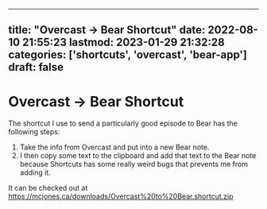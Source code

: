 
---
title: "Overcast -> Bear Shortcut"
date: 2022-08-10 21:55:23
lastmod: 2023-01-29 21:32:28
categories: ['shortcuts', 'overcast', 'bear-app']
draft: false
---


# Overcast -> Bear Shortcut
The shortcut I use to send a particularly good episode to Bear has the following steps:

1. Take the info from Overcast and put into a new Bear note.
2. I then copy some text to the clipboard and add that text to the Bear note because Shortcuts has some really weird bugs that prevents me from adding it.

It can be checked out at https://mcjones.ca/downloads/Overcast%20to%20Bear.shortcut.zip

<!-- #public #shortcuts #overcast #bear-app -->

<!-- {BearID:577C2F56-FD9F-41CC-A36C-4F883323D703-51307-00002380DF702979} -->
